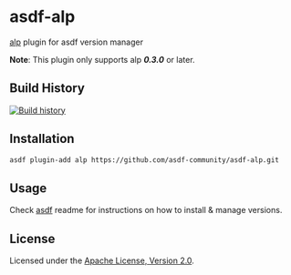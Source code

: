 # asdf-alp

[alp](https://github.com/tkuchiki/alp) plugin for asdf version manager

**Note**: This plugin only supports alp **_0.3.0_** or later.

## Build History

[![Build history](https://buildstats.info/github/chart/asdf-community/asdf-alp?branch=master)](https://github.com/asdf-community/asdf-alp/actions)

## Installation

```bash
asdf plugin-add alp https://github.com/asdf-community/asdf-alp.git
```

## Usage

Check [asdf](https://github.com/asdf-vm/asdf) readme for instructions on how to
install & manage versions.

## License

Licensed under the
[Apache License, Version 2.0](https://www.apache.org/licenses/LICENSE-2.0).
